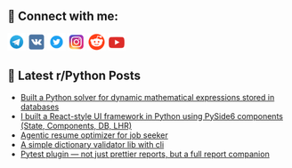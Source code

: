 ## 🔎 Connect with me:
[<img src="https://github.com/bullbesh/bullbesh/blob/main/images/Telegram.png" width="32" height="32" />](https://t.me/bullbesh)
[<img src="https://github.com/bullbesh/bullbesh/blob/main/images/VK.png" width="32" height="32" />](https://vk.com/bullbesh)
[<img src="https://github.com/bullbesh/bullbesh/blob/main/images/Twitter.png" width="32" height="32" />](https://twitter.com/bullbesh1)
[<img src="https://github.com/bullbesh/bullbesh/blob/main/images/Instagram.png" width="32" height="32" />](https://www.instagram.com/bullbesh)
[<img src="https://github.com/bullbesh/bullbesh/blob/main/images/Reddit.png" width="32" height="32" />](https://www.reddit.com/user/bullbesh)
[<img src="https://github.com/bullbesh/bullbesh/blob/main/images/YouTube.png" width="32" height="32" />](https://www.youtube.com/channel/UCtfjRs6uzgq5mfm8S06WTcg)

## 📕 Latest r/Python Posts
<!-- BLOG-POST-LIST:START -->
- [Built a Python solver for dynamic mathematical expressions stored in databases](https://www.reddit.com/r/Python/comments/1ldk6dr/built_a_python_solver_for_dynamic_mathematical/)
- [I built a React-style UI framework in Python using PySide6 components &lpar;State, Components, DB, LHR&rpar;](https://www.reddit.com/r/Python/comments/1ldjmzh/i_built_a_reactstyle_ui_framework_in_python_using/)
- [Agentic resume optimizer for job seeker](https://www.reddit.com/r/Python/comments/1ldh6j0/agentic_resume_optimizer_for_job_seeker/)
- [A simple dictionary validator lib with cli](https://www.reddit.com/r/Python/comments/1ldfqhu/a_simple_dictionary_validator_lib_with_cli/)
- [Pytest plugin — not just prettier reports, but a full report companion](https://www.reddit.com/r/Python/comments/1ldewbe/pytest_plugin_not_just_prettier_reports_but_a/)
<!-- BLOG-POST-LIST:END -->
